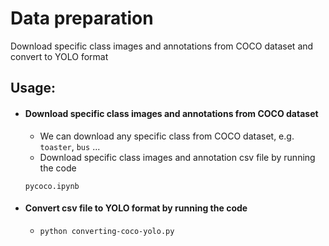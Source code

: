 # Data preparation

Download specific class images and annotations from COCO dataset and convert to YOLO format

## Usage:
- #### Download specific class images and annotations from COCO dataset

    * We can download any specific class from COCO dataset, e.g. `toaster`, `bus` ...
    * Download specific class images and annotation csv file by running the code

    `pycoco.ipynb`

- #### Convert csv file to YOLO format by running the code

    * `python converting-coco-yolo.py`

